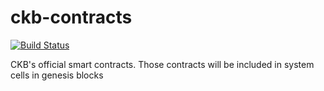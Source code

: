 # ckb-contracts
[![Build Status](https://travis-ci.com/nervosnetwork/ckb-system-scripts.svg?branch=master)](https://travis-ci.com/nervosnetwork/ckb-system-scripts)

CKB's official smart contracts. Those contracts will be included in system cells in genesis blocks

